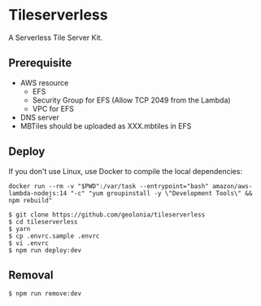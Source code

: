 # Tileserverless

A Serverless Tile Server Kit.

## Prerequisite

- AWS resource
    - EFS
    - Security Group for EFS (Allow TCP 2049 from the Lambda)
    - VPC for EFS
- DNS server
- MBTiles should be uploaded as XXX.mbtiles in EFS

## Deploy

If you don't use Linux, use Docker to compile the local dependencies:

```shell
docker run --rm -v "$PWD":/var/task --entrypoint="bash" amazon/aws-lambda-nodejs:14 "-c" "yum groupinstall -y \"Development Tools\" && npm rebuild"
```

```shell
$ git clone https://github.com/geolonia/tileserverless
$ cd tileserverless
$ yarn
$ cp .envrc.sample .envrc
$ vi .envrc
$ npm run deploy:dev
```

## Removal

```shell
$ npm run remove:dev
```
